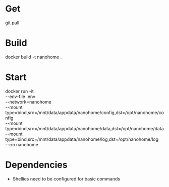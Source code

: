 # Get
git pull

# Build
docker build -t nanohome .

# Start
docker run -it \
    --env-file .env \
    --network=nanohome \
    --mount type=bind,src=/mnt/data/appdata/nanohome/config,dst=/opt/nanohome/config \
    --mount type=bind,src=/mnt/data/appdata/nanohome/data,dst=/opt/nanohome/data \
    --mount type=bind,src=/mnt/data/appdata/nanohome/log,dst=/opt/nanohome/log \
    --rm nanohome


# Dependencies
- Shellies need to be configured for basic commands